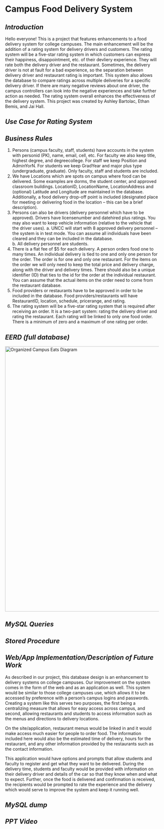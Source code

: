 # Campus Food Delivery System
## ***Introduction***

Hello everyone! This is a project that features enhancements to a food delivery system for college campuses. The main enhancement will be the addition of a rating system for delivery drivers and customers. The rating system will be a five-star rating system in which customers can express their happiness, disappointment, etc. of their devliery experience. They will rate both the delivery driver and the restaurant. Sometimes, the delivery driver is not at fault for a bad experience, so the separation between delivery driver and restaurant rating is important. This system also allows the database to compare ratings across multiple deliveries for a specific delivery driver. If there are many negative reviews about one driver, the campus controllers can look into the negative experiences and take further action as needed. The rating system overall enhances the effectiveness of the delivery system.
This project was created by Ashley Bartolac, Ethan Bemis, and Jai Hall.

## ***Use Case for Rating System***

## ***Business Rules***
1)	Persons (campus faculty, staff, students) have accounts in the system with personid (PK), name, email, cell, etc.  For faculty we also keep title, highest degree, and degreecollege.  For staff we keep Position and AdminYorN.  For students we keep GradYear and major plus type (undergraduate, graduate).  Only faculty, staff and students are included.
2)	We have Locations which are spots on campus where food can be delivered.  Some examples are dorms, the student center, and approved classroom buildings.  LocationID, LocationName, LocationAddress and (optional) Latitude and Longitude are maintained in the database. Additionally, a food delivery drop-off point is included (designated place for meeting or delivering food in the location – this can be a brief description).
3)	Persons can also be drivers (delivery personnel which have to be approved). Drivers have licensenumber and datehired plus ratings. You may also want to keep vehicle information (relative to the vehicle that the driver uses).
a.	UNCC will start with 8 approved delivery personnel – the system is in test mode.  You can assume all individuals have been cleared and they can be included in the database.  
b.	All delivery personnel are students.
4)	There is a flat fee of $5 for each delivery.  A person orders food one to many times.  An individual delivery is tied to one and only one person for the order.  The order is for one and only one restaurant.  For the items on the order we will only need to keep the total price and delivery charge, along with the driver and delivery times.  There should also be a unique identifier (ID) that ties to the id for the order at the individual restaurant.  You can assume that the actual items on the order need to come from the restaurant database.
5)	Food providers or restaurants have to be approved in order to be included in the database. Food providers/restaurants will have RestaurantID, location, schedule, pricerange, and rating. 
6)	The rating system will be a five-star rating system that is required after receiving an order. It is a two-part system: rating the delivery driver and rating the restaurant. Each rating will be linked to only one food order. There is a minimum of zero and a maximum of one rating per order. 

## ***EERD (full database)***
<img width="867" alt="Organized Campus Eats Diagram" src="https://user-images.githubusercontent.com/81598050/116302958-cbf56e80-a76f-11eb-8c05-ddcf704215de.png">



## ***MySQL Queries***

## ***Stored Procedure***

## ***Web/App Implementation/Description of Future Work***

As described in our project, this database design is an enhancement to delivery systems on college campuses. Our improvement on the system comes in the form of the web and as an application as well. This system would be similar to those college campuses use, which allows it to be accessed by preference with a person’s campus logins and passwords. Creating a system like this serves two purposes, the first being a centralizing measure that allows for easy access across campus, and second, allowing restaurants and students to access information such as the menus and directions to delivery locations.

On the site/application, restaurant menus would be linked in and it would make access much easier for people to order food. The information included here would also be the estimated time of delivery, hours for the restaurant, and any other information provided by the restaurants such as the contact information.

This application would have options and prompts that allow students and faculty to register and get what they want to be delivered. During the delivery time, students and faculty would be provided with information on their delivery driver and details of the car so that they know when and what to expect. Further, once the food is delivered and confirmation is received, the recipients would be prompted to rate the experience and the delivery which would serve to improve the system and keep it running well. 

## ***MySQL dump***

## ***PPT Video***

